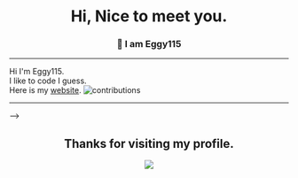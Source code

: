 <h1 align="center">
  Hi, Nice to meet you.
</h1>
<h3 align="center">
  👋 I am Eggy115
</h3>

<hr>

Hi I'm Eggy115.  
I like to code I guess.   
Here is my [website](https://eggy115.github.io).
![contributions](https://user-images.githubusercontent.com/79756011/215318161-5a460e76-2d8c-4441-b20e-2ae1ee036ff5.svg)

<hr>

</p> -->

<h2 align="center"> Thanks for visiting my profile. </h2>
<p align="center">
  <img src="https://capsule-render.vercel.app/api?type=waving&color=gradient&height=65&section=footer"/>
</p>
